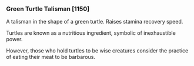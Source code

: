 ### Green Turtle Talisman [1150]

A talisman in the shape of a green turtle. Raises stamina recovery speed.

Turtles are known as a nutritious ingredient, symbolic of inexhaustible power.

However, those who hold turtles to be wise creatures consider the practice of eating their meat to be barbarous.